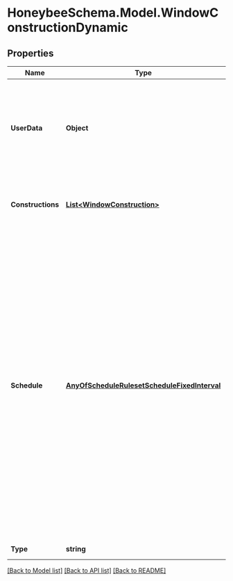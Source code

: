 
# HoneybeeSchema.Model.WindowConstructionDynamic

## Properties

Name | Type | Description | Notes
------------ | ------------- | ------------- | -------------
**UserData** | **Object** | Optional dictionary of user data associated with the object.All keys and values of this dictionary should be of a standard data type to ensure correct serialization of the object (eg. str, float, int, list). | [optional] 
**Constructions** | [**List&lt;WindowConstruction&gt;**](WindowConstruction.md) | A list of WindowConstruction objects that define the various states that the dynamic window can assume. | 
**Schedule** | [**AnyOfScheduleRulesetScheduleFixedInterval**](AnyOfScheduleRulesetScheduleFixedInterval.md) | A control schedule that dictates which constructions are active at given times throughout the simulation. The values of the schedule should be integers and range from 0 to one less then the number of constructions. Zero indicates that the first construction is active, one indicates that the second on is active, etc. The schedule type limits of this schedule should be \&quot;Control Level.\&quot; If building custom schedule type limits that describe a particular range of states, the type limits should be \&quot;Discrete\&quot; and the unit type should be \&quot;Mode,\&quot; \&quot;Control,\&quot; or some other fractional unit. | 
**Type** | **string** |  | [optional] [readonly] [default to "WindowConstructionDynamic"]

[[Back to Model list]](../README.md#documentation-for-models)
[[Back to API list]](../README.md#documentation-for-api-endpoints)
[[Back to README]](../README.md)

